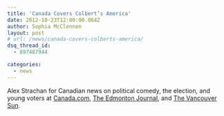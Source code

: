```yaml
---
title: 'Canada Covers Colbert’s America'
date: 2012-10-23T12:00:00.864Z
author: Sophia McClennen
layout: post
# url: /news/canada-covers-colberts-america/
dsq_thread_id:
  - 897487944

categories: 
  - news
---
```

Alex Strachan for Canadian news on political comedy, the election, and young voters at [Canada.com][1], [The Edmonton Journal][2], and [The Vancouver Sun][3].

<div>
  <div>
    <img src="https://mail.google.com/mail/u/0/images/cleardot.gif" alt="" />
  </div>
</div>

 [1]: https://www.canada.com/entertainment/Latenight+comics+blur+newsentertainment+divide/7418983/story.html
 [2]: https://www.edmontonjournal.com/entertainment/Latenight+comics+blur+news+entertainment/7421501/story.html
 [3]: https://www.vancouversun.com/entertainment/television/Young+American+voters+turning+Comedy+Central/7417666/story.html